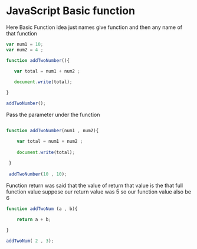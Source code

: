 # JavaScript Basic function

Here Basic Function idea just names give function and then any name of that function&#x20;

```javascript
var num1 = 10;
var num2 = 4 ;

function addTwoNumber(){

   var total = num1 + num2 ;
   
   document.write(total);

}

addTwoNumber();
```

Pass the parameter under the function

```javascript

function addTwoNumber(num1 , num2){

    var total = num1 + num2 ;
    
    document.write(total);
 
 }
 
 addTwoNumber(10 , 10);
```

Function return was said that the value of return that value is the that full function value suppose our return value was 5 so our function value also be 6&#x20;

```javascript
function addTwoNum (a , b){

    return a + b;

} 

addTwoNum( 2 , 3);
```
